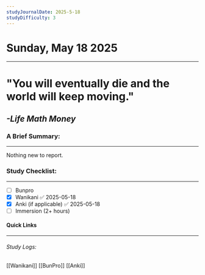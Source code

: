 ```yaml
---
studyJournalDate: 2025-5-18
studyDifficulty: 3
---
```


# Sunday, May 18 2025
---
# "You will eventually die and the world will keep moving."

## *-Life Math Money*


### A Brief Summary:
---
Nothing new to report.

### Study Checklist:
---
- [ ] Bunpro
- [x] Wanikani ✅ 2025-05-18
- [x] Anki (if applicable) ✅ 2025-05-18
- [ ] Immersion (2+ hours)

#### Quick Links
---
###### Study Logs:
[[Wanikani]]
[[BunPro]]
[[Anki]]